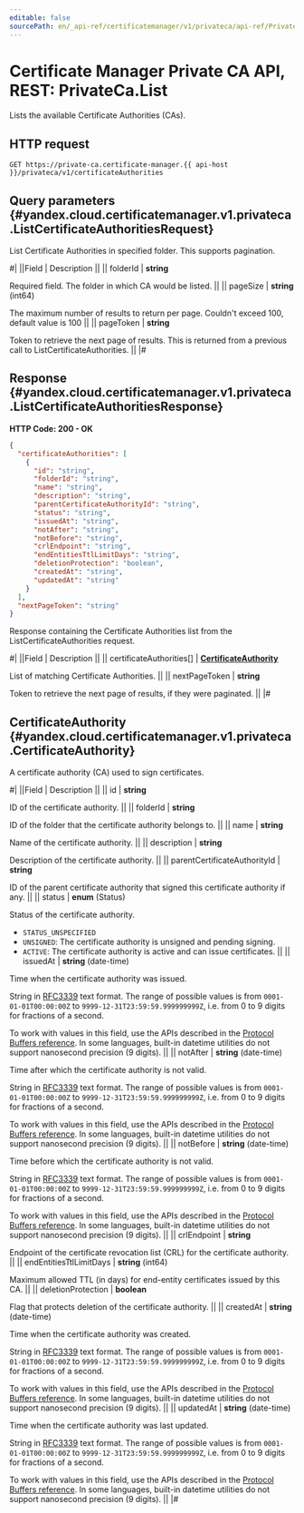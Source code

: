 ```yaml
---
editable: false
sourcePath: en/_api-ref/certificatemanager/v1/privateca/api-ref/PrivateCa/list.md
---
```


# Certificate Manager Private CA API, REST: PrivateCa.List

Lists the available Certificate Authorities (CAs).

## HTTP request

```
GET https://private-ca.certificate-manager.{{ api-host }}/privateca/v1/certificateAuthorities
```

## Query parameters {#yandex.cloud.certificatemanager.v1.privateca.ListCertificateAuthoritiesRequest}

List Certificate Authorities in specified folder.
This supports pagination.

#|
||Field | Description ||
|| folderId | **string**

Required field. The folder in which CA would be listed. ||
|| pageSize | **string** (int64)

The maximum number of results to return per page. Couldn't exceed 100, default value is 100 ||
|| pageToken | **string**

Token to retrieve the next page of results.
This is returned from a previous call to ListCertificateAuthorities. ||
|#

## Response {#yandex.cloud.certificatemanager.v1.privateca.ListCertificateAuthoritiesResponse}

**HTTP Code: 200 - OK**

```json
{
  "certificateAuthorities": [
    {
      "id": "string",
      "folderId": "string",
      "name": "string",
      "description": "string",
      "parentCertificateAuthorityId": "string",
      "status": "string",
      "issuedAt": "string",
      "notAfter": "string",
      "notBefore": "string",
      "crlEndpoint": "string",
      "endEntitiesTtlLimitDays": "string",
      "deletionProtection": "boolean",
      "createdAt": "string",
      "updatedAt": "string"
    }
  ],
  "nextPageToken": "string"
}
```

Response containing the Certificate Authorities list from the ListCertificateAuthorities request.

#|
||Field | Description ||
|| certificateAuthorities[] | **[CertificateAuthority](#yandex.cloud.certificatemanager.v1.privateca.CertificateAuthority)**

List of matching Certificate Authorities. ||
|| nextPageToken | **string**

Token to retrieve the next page of results, if they were paginated. ||
|#

## CertificateAuthority {#yandex.cloud.certificatemanager.v1.privateca.CertificateAuthority}

A certificate authority (CA) used to sign certificates.

#|
||Field | Description ||
|| id | **string**

ID of the certificate authority. ||
|| folderId | **string**

ID of the folder that the certificate authority belongs to. ||
|| name | **string**

Name of the certificate authority. ||
|| description | **string**

Description of the certificate authority. ||
|| parentCertificateAuthorityId | **string**

ID of the parent certificate authority that signed this certificate authority if any. ||
|| status | **enum** (Status)

Status of the certificate authority.

- `STATUS_UNSPECIFIED`
- `UNSIGNED`: The certificate authority is unsigned and pending signing.
- `ACTIVE`: The certificate authority is active and can issue certificates. ||
|| issuedAt | **string** (date-time)

Time when the certificate authority was issued.

String in [RFC3339](https://www.ietf.org/rfc/rfc3339.txt) text format. The range of possible values is from
`0001-01-01T00:00:00Z` to `9999-12-31T23:59:59.999999999Z`, i.e. from 0 to 9 digits for fractions of a second.

To work with values in this field, use the APIs described in the
[Protocol Buffers reference](https://developers.google.com/protocol-buffers/docs/reference/overview).
In some languages, built-in datetime utilities do not support nanosecond precision (9 digits). ||
|| notAfter | **string** (date-time)

Time after which the certificate authority is not valid.

String in [RFC3339](https://www.ietf.org/rfc/rfc3339.txt) text format. The range of possible values is from
`0001-01-01T00:00:00Z` to `9999-12-31T23:59:59.999999999Z`, i.e. from 0 to 9 digits for fractions of a second.

To work with values in this field, use the APIs described in the
[Protocol Buffers reference](https://developers.google.com/protocol-buffers/docs/reference/overview).
In some languages, built-in datetime utilities do not support nanosecond precision (9 digits). ||
|| notBefore | **string** (date-time)

Time before which the certificate authority is not valid.

String in [RFC3339](https://www.ietf.org/rfc/rfc3339.txt) text format. The range of possible values is from
`0001-01-01T00:00:00Z` to `9999-12-31T23:59:59.999999999Z`, i.e. from 0 to 9 digits for fractions of a second.

To work with values in this field, use the APIs described in the
[Protocol Buffers reference](https://developers.google.com/protocol-buffers/docs/reference/overview).
In some languages, built-in datetime utilities do not support nanosecond precision (9 digits). ||
|| crlEndpoint | **string**

Endpoint of the certificate revocation list (CRL) for the certificate authority. ||
|| endEntitiesTtlLimitDays | **string** (int64)

Maximum allowed TTL (in days) for end-entity certificates issued by this CA. ||
|| deletionProtection | **boolean**

Flag that protects deletion of the certificate authority. ||
|| createdAt | **string** (date-time)

Time when the certificate authority was created.

String in [RFC3339](https://www.ietf.org/rfc/rfc3339.txt) text format. The range of possible values is from
`0001-01-01T00:00:00Z` to `9999-12-31T23:59:59.999999999Z`, i.e. from 0 to 9 digits for fractions of a second.

To work with values in this field, use the APIs described in the
[Protocol Buffers reference](https://developers.google.com/protocol-buffers/docs/reference/overview).
In some languages, built-in datetime utilities do not support nanosecond precision (9 digits). ||
|| updatedAt | **string** (date-time)

Time when the certificate authority was last updated.

String in [RFC3339](https://www.ietf.org/rfc/rfc3339.txt) text format. The range of possible values is from
`0001-01-01T00:00:00Z` to `9999-12-31T23:59:59.999999999Z`, i.e. from 0 to 9 digits for fractions of a second.

To work with values in this field, use the APIs described in the
[Protocol Buffers reference](https://developers.google.com/protocol-buffers/docs/reference/overview).
In some languages, built-in datetime utilities do not support nanosecond precision (9 digits). ||
|#